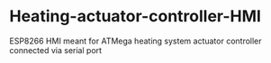 # Heating-actuator-controller-HMI
ESP8266 HMI meant for ATMega heating system actuator controller connected via serial port
